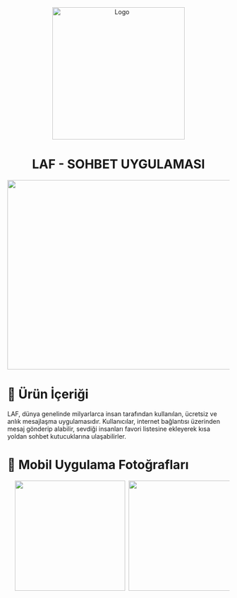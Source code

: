 <div align="center">
  <img width="300" height="300" alt="Logo" src="https://github.com/user-attachments/assets/b9d1e5bf-2e20-47c6-8f72-c3380659adde" />
</div>


 
 #  <h1 align="center">LAF - SOHBET UYGULAMASI</h1>
 

 
<div align="center">
  <img width="3780" height="430" alt="Logo" src="https://github.com/user-attachments/assets/f38bbfcf-2c00-4de2-8118-6ac1af6dcee7" />
</div>


 
# 💬 Ürün İçeriği
LAF, dünya genelinde milyarlarca insan tarafından kullanılan, ücretsiz ve anlık mesajlaşma uygulamasıdır. Kullanıcılar, internet bağlantısı üzerinden mesaj gönderip alabilir, sevdiği insanları favori listesine ekleyerek kısa yoldan sohbet kutucuklarına ulaşabilirler.


 
# 💬 Mobil Uygulama Fotoğrafları
<pre>
  <img src="https://github.com/user-attachments/assets/0c9eb0a2-4478-4d36-8641-eea7ffb0ec57" width="250"> <img src="https://github.com/user-attachments/assets/b46e8540-f6ee-4c60-adcd-1125396cfadd" width="250"> <img src="https://github.com/user-attachments/assets/0b6165ef-7823-4e76-b796-64776d0d8f5d" width="250"> <img src="https://github.com/user-attachments/assets/96a68b1f-a292-4195-a7ea-c5d9ce3fae78" width="250"> <img src="https://github.com/user-attachments/assets/f27f801e-e1b2-4d51-ab19-cccbaa16e781" width="250"> <img src="https://github.com/user-attachments/assets/2f187476-b3b0-4d30-a1f3-11c947d011fc" width="250">
</pre>



